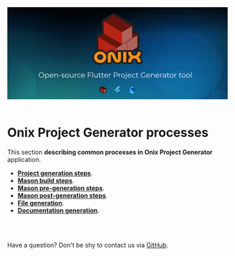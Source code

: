 <div align="center">
<a href="https://onix-systems.com/">
    <img alt="refine logo" src="../../images/banner_top.jpg">
</a>

<br/>
<br/>
</div>

# Onix Project Generator processes


This section **describing common processes in Onix Project Generator** application. 

* **[Project generation steps](docs/GENERATION_STEPS.md)**.
* **[Mason build steps](docs/MASON.md)**.
* **[Mason pre-generation steps](docs/PRE_GEN.md)**.
* **[Mason post-generation steps](docs/POST_GEN.md)**.
* **[File generation](docs/FILE_GEN.md)**.
* **[Documentation generation](docs/DOCS.md)**.


<br/>
<br/>

Have a question? Don't be shy to contact us via [GitHub](https://github.com/Onix-Systems/onix-flutter-project-generator/issues/new?assignees=&labels=question&projects=&template=question.md&title=Question%20about%20Onix%20Project%20Generator).